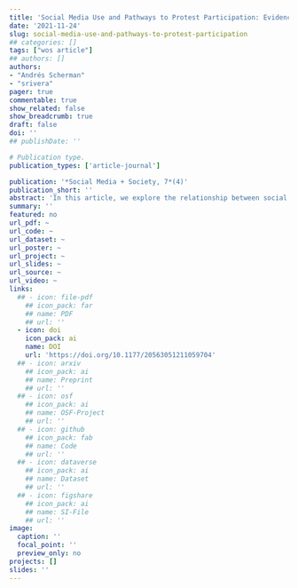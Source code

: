 ```yaml
---
title: 'Social Media Use and Pathways to Protest Participation: Evidence From the 2019 Chilean Social Outburst'
date: '2021-11-24'
slug: social-media-use-and-pathways-to-protest-participation
## categories: []
tags: ["wos article"]
## authors: []
authors:
- "Andrés Scherman"
- "srivera"
pager: true
commentable: true
show_related: false
show_breadcrumb: true
draft: false
doi: ''
## publishDate: ''

# Publication type.
publication_types: ['article-journal']

publication: '*Social Media + Society, 7*(4)'
publication_short: ''
abstract: 'In this article, we explore the relationship between social media use and participation in protests in Chile. In October 2019, Chile faced the most massive protests since the country’s return to democracy. Due to its magnitude, the media and analysts refer to this process as the "social outburst". Although these protests engaged broad sectors of the population, most of the protesters were young people. Using a probabilistic and face-to-face survey applied to young people aged 18-29 years, we find that the only social media platform associated with participation in protests was Facebook. Our analysis also shows the importance of the specific activities that people engage in social media. Taking part in political activities on social media is strongly associated with attending protests but using social media platforms to get information or share common interests with other users is not. Furthermore, we examine whether social media has an indirect impact on participation through interpersonal conversation. The results show that Instagram -one of the most popular social media platforms among young Chileans- spurs interpersonal conversation, which in turn increases the likelihood of participating in protests. Our findings suggest that social media still plays a role in shaping people’s political behavior despite changes in the social media environment and in social media consumption patterns.'
summary: ''
featured: no
url_pdf: ~
url_code: ~
url_dataset: ~
url_poster: ~
url_project: ~
url_slides: ~
url_source: ~
url_video: ~
links:
  ## - icon: file-pdf
    ## icon_pack: far
    ## name: PDF
    ## url: ''
  - icon: doi
    icon_pack: ai
    name: DOI
    url: 'https://doi.org/10.1177/20563051211059704'
  ## - icon: arxiv
    ## icon_pack: ai
    ## name: Preprint
    ## url: ''
  ## - icon: osf
    ## icon_pack: ai
    ## name: OSF-Project
    ## url: ''
  ## - icon: github
    ## icon_pack: fab
    ## name: Code
    ## url: ''
  ## - icon: dataverse
    ## icon_pack: ai
    ## name: Dataset
    ## url: ''
  ## - icon: figshare
    ## icon_pack: ai
    ## name: SI-File
    ## url: ''
image:
  caption: ''
  focal_point: ''
  preview_only: no
projects: []
slides: ''
---
```

